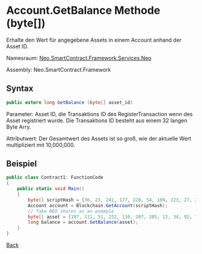 # Account.GetBalance Methode (byte[])

Erhalte den Wert für angegebene Assets in einem Account anhand der Asset ID.
 
Namesraum: [Neo.SmartContract.Framework.Services.Neo](../../neo.md)

Assembly: Neo.SmartContract.Framework

## Syntax

```c#
public extern long GetBalance (byte[] asset_id)
```

Parameter: Asset ID, die Transaktions ID des RegisterTransaction wenn des Asset registriert wurde. Die Transaktions ID besteht aus einem 32 langen Byte Arry.

Attributwert: Der Gesamtwert des Assets ist so groß, wie der aktuelle Wert multipliziert mit 10,000,000.

## Beispiel

```c#
public class Contract1: FunctionCode
{
    public static void Main()
    {
        byte[] scriptHash = {36, 23, 241, 177, 228, 54, 109, 223, 27, 237, 139, 54, 207, 38, 132, 101, 172, 3, 10, 73};
        Account account = Blockchain.GetAccount(scriptHash);
        // Take NEO shares as an example
        byte[] asset = {197, 111, 51, 252, 110, 207, 205, 12, 34, 92, 74, 179, 86, 254, 229, 147, 144, 175, 133, 96, 190, 147, 15, 174, 190, 116, 166, 218, 255, 124, 155};
        long balance = account.GetBalance(asset);
    }
}
```



[Back](../Account.md)
